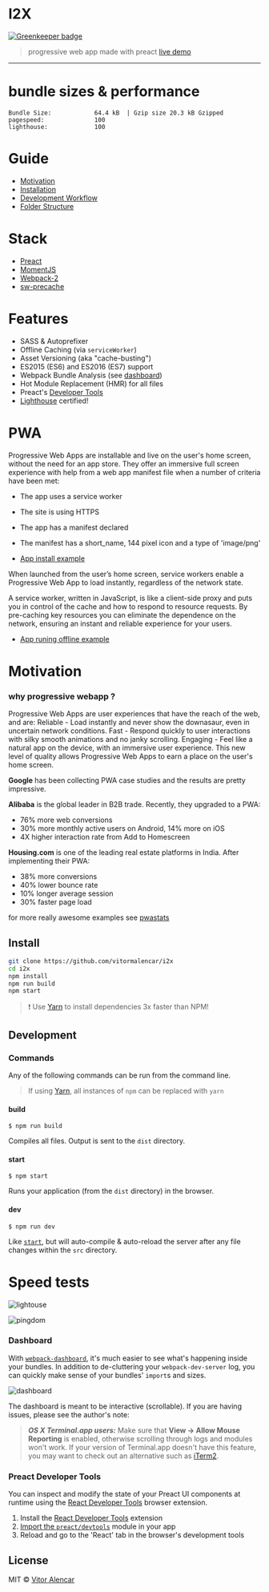 # I2X

[![Greenkeeper badge](https://badges.greenkeeper.io/vitormalencar/i2x.svg)](https://greenkeeper.io/)

> progressive web app made with preact  [live demo](https://i2x.surge.sh/)

---

# bundle sizes & performance
```
Bundle Size:            64.4 kB  | Gzip size 20.3 kB Gzipped
pagespeed:              100
lighthouse:             100
```

# Guide
- [Motivation](#motivation)
- [Installation](#install)
- [Development Workflow](#Development)
- [Folder Structure](#structure)

# Stack
- [Preact](https://preactjs.com/)
- [MomentJS](https://momentjs.com/)
- [Webpack-2](https://webpack.js.org/)
- [sw-precache](https://github.com/GoogleChrome/sw-precache)

# Features
* SASS & Autoprefixer
* Offline Caching (via `serviceWorker`)
* Asset Versioning (aka "cache-busting")
* ES2015 (ES6) and ES2016 (ES7) support
* Webpack Bundle Analysis (see [dashboard](#dashboard))
* Hot Module Replacement (HMR) for all files
* Preact's [Developer Tools](#preact-developer-tools)
* [Lighthouse](https://github.com/GoogleChrome/lighthouse) certified!

# PWA
Progressive Web Apps are installable and live on the user's home screen, without the need for an app store. They offer an immersive full screen experience with help from a web app manifest file when a number of criteria have been met:

- The app uses a service worker
- The site is using HTTPS
- The app has a manifest declared
- The manifest has a short_name, 144 pixel icon and a type of 'image/png'

- [App install example](https://vimeo.com/215742817)


When launched from the user’s home screen, service workers enable a Progressive Web App to load instantly, regardless of the network state.

A service worker, written in JavaScript, is like a client-side proxy and puts you in control of the cache and how to respond to resource requests. By pre-caching key resources you can eliminate the dependence on the network, ensuring an instant and reliable experience for your users.

- [App runing offline example](https://vimeo.com/215742765)


# Motivation

### why progressive webapp ?

Progressive Web Apps are user experiences that have the reach of the web, and are:
Reliable - Load instantly and never show the downasaur, even in uncertain network conditions.
Fast - Respond quickly to user interactions with silky smooth animations and no janky scrolling.
Engaging - Feel like a natural app on the device, with an immersive user experience.
This new level of quality allows Progressive Web Apps to earn a place on the user's home screen.

**Google** has been collecting PWA case studies and the results are pretty impressive.

**Alibaba** is the global leader in B2B trade. Recently, they upgraded to a PWA:
  - 76% more web conversions
  - 30% more monthly active users on Android, 14% more on iOS
  - 4X higher interaction rate from Add to Homescreen

**Housing.com** is one of the leading real estate platforms in India. After implementing their PWA:
- 38% more conversions
- 40% lower bounce rate
- 10% longer average session
- 30% faster page load

for more really awesome examples see [pwastats](https://www.pwastats.com/)


## Install

```sh
git clone https://github.com/vitormalencar/i2x
cd i2x
npm install
npm run build
npm start
```

> :exclamation: Use [Yarn](https://yarnpkg.com/) to install dependencies 3x faster than NPM!


## Development

### Commands

Any of the following commands can be run from the command line.

> If using [Yarn](https://yarnpkg.com/), all instances of `npm` can be replaced with `yarn`

#### build

```
$ npm run build
```

Compiles all files. Output is sent to the `dist` directory.

#### start

```
$ npm start
```

Runs your application (from the `dist` directory) in the browser.

#### dev

```
$ npm run dev
```

Like [`start`](#start), but will auto-compile & auto-reload the server after any file changes within the `src` directory.

# Speed tests
 ![lightouse](docs/lg_score.png)

 ![pingdom](docs/pingdom_score.png)

### Dashboard

With [`webpack-dashboard`](https://github.com/FormidableLabs/webpack-dashboard), it's much easier to see what's happening inside your bundles. In addition to de-cluttering your `webpack-dev-server` log, you can quickly make sense of your bundles' `import`s and sizes.

![dashboard](docs/dev-dash.jpg)

The dashboard is meant to be interactive (scrollable). If you are having issues, please see the author's note:

> ***OS X Terminal.app users:*** Make sure that **View → Allow Mouse Reporting** is enabled, otherwise scrolling through logs and modules won't work. If your version of Terminal.app doesn't have this feature, you may want to check out an alternative such as [iTerm2](https://www.iterm2.com/index.html).

### Preact Developer Tools

You can inspect and modify the state of your Preact UI components at runtime using the [React Developer Tools](https://github.com/facebook/react-devtools) browser extension.

1. Install the [React Developer Tools](https://github.com/facebook/react-devtools) extension
2. [Import the `preact/devtools`](src/index.js#L21) module in your app
3. Reload and go to the 'React' tab in the browser's development tools

## License

MIT © [Vitor Alencar](https://vitormalencar.com)
